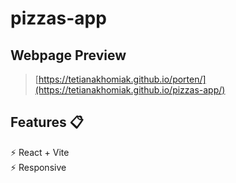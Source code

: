 # pizzas-app

## Webpage Preview
> [https://tetianakhomiak.github.io/porten/](https://tetianakhomiak.github.io/pizzas-app/)

 ## Features 📋                                                                                                                                                          
 ⚡️ React + Vite                                                                                                                                                     
 ⚡️ Responsive                                                                                                                                                                                                                                                                                                         
